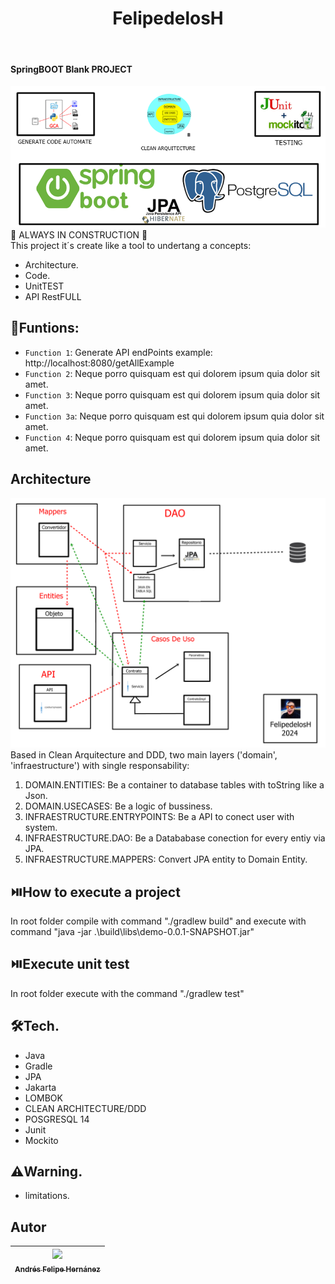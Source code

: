 <h1 align="center"> FelipedelosH </h1>
<br>
<h4>SpringBOOT Blank PROJECT</h4>

![Banner](Docs/banner.png)
<br>
:construction: ALWAYS IN CONSTRUCTION :construction:
<br>
This project it´s create like a tool to undertang a concepts: 
* Architecture.
* Code.
* UnitTEST
* API RestFULL

## :hammer:Funtions:

- `Function 1`: Generate API endPoints example: http://localhost:8080/getAllExample<br>
- `Function 2`: Neque porro quisquam est qui dolorem ipsum quia dolor sit amet.<br>
- `Function 3`: Neque porro quisquam est qui dolorem ipsum quia dolor sit amet.<br>
- `Function 3a`: Neque porro quisquam est qui dolorem ipsum quia dolor sit amet.<br>
- `Function 4`: Neque porro quisquam est qui dolorem ipsum quia dolor sit amet.<br>


## Architecture

![Architecture](Docs/ArquiteturaDetallada.png)
<br>
Based in Clean Arquitecture and DDD, two main layers ('domain', 'infraestructure') with single responsability:

1. DOMAIN.ENTITIES: Be a container to database tables with toString like a Json.
2. DOMAIN.USECASES: Be a logic of bussiness.
3. INFRAESTRUCTURE.ENTRYPOINTS: Be a API to conect user with system.
4. INFRAESTRUCTURE.DAO: Be a Datababase conection for every entiy via JPA.
5. INFRAESTRUCTURE.MAPPERS: Convert JPA entity to Domain Entity.

## :play_or_pause_button:How to execute a project

In root folder compile with command "./gradlew build" and execute with command "java -jar .\build\libs\demo-0.0.1-SNAPSHOT.jar"

## :play_or_pause_button:Execute unit test

In root folder execute with the command "./gradlew test"

## :hammer_and_wrench:Tech.

- Java
- Gradle
- JPA
- Jakarta
- LOMBOK
- CLEAN ARCHITECTURE/DDD
- POSGRESQL 14
- Junit
- Mockito

## :warning:Warning.

- limitations.

## Autor

| [<img src="https://avatars.githubusercontent.com/u/38327255?v=4" width=115><br><sub>Andrés Felipe Hernánez</sub>](https://github.com/felipedelosh)|
| :---: |